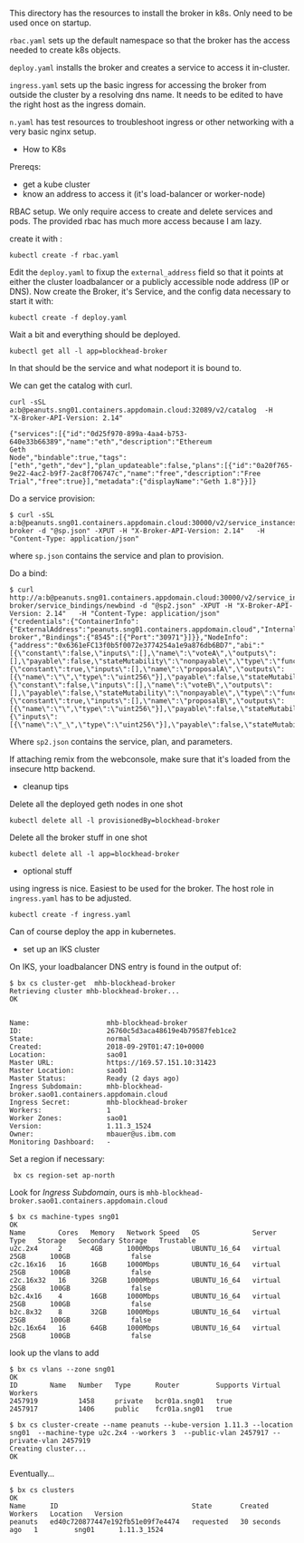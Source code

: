 This directory has the resources to install the broker in k8s. Only need to be
used once on startup.

`rbac.yaml` sets up the default namespace so that the broker has the access
needed to create k8s objects.

`deploy.yaml` installs the broker and creates a service to access it in-cluster.

`ingress.yaml` sets up the basic ingress for accessing the broker from outside
the cluster by a resolving dns name. It needs to be edited to have the right
host as the ingress domain.

`n.yaml` has test resources to troubleshoot ingress or other networking with a
very basic nginx setup.

* How to K8s

Prereqs:
 - get a kube cluster
 - know an address to access it (it's load-balancer or worker-node)
 
RBAC setup. We only require access to create and delete services and pods. The
provided rbac has much more access because I am lazy.

create it with :

    kubectl create -f rbac.yaml
    
Edit the `deploy.yaml` to fixup the `external_address` field so that it points
at either the cluster loadbalancer or a publicly accessible node address (IP or DNS).
Now create the Broker, it's Service, and the config data necessary to start it with:

    kubectl create -f deploy.yaml

Wait a bit and everything should be deployed.

    kubectl get all -l app=blockhead-broker

In that should be the service and what nodeport it is bound to.

We can get the catalog with curl.

```
curl -sSL  a:b@peanuts.sng01.containers.appdomain.cloud:32089/v2/catalog  -H
"X-Broker-API-Version: 2.14"

{"services":[{"id":"0d25f970-899a-4aa4-b753-640e33b66389","name":"eth","description":"Ethereum
Geth
Node","bindable":true,"tags":["eth","geth","dev"],"plan_updateable":false,"plans":[{"id":"0a20f765-9e22-4ac2-b9f7-2ac8f706747c","name":"free","description":"Free
Trial","free":true}],"metadata":{"displayName":"Geth 1.8"}}]}
```

Do a service provision:

```console
$ curl -sSL  a:b@peanuts.sng01.containers.appdomain.cloud:30000/v2/service_instances/test-broker -d "@sp.json" -XPUT -H "X-Broker-API-Version: 2.14"   -H "Content-Type: application/json"
```
where `sp.json` contains the service and plan to provision.


Do a bind:

```console
$ curl http://a:b@peanuts.sng01.containers.appdomain.cloud:30000/v2/service_instances/test-broker/service_bindings/newbind -d "@sp2.json" -XPUT -H "X-Broker-API-Version: 2.14"   -H "Content-Type: application/json"
{"credentials":{"ContainerInfo":{"ExternalAddress":"peanuts.sng01.containers.appdomain.cloud","InternalAddress":"test-broker","Bindings":{"8545":[{"Port":"30971"}]}},"NodeInfo":{"address":"0x6361eFC13f0b5f0072e3774254a1e9a876db6BD7","abi":"[{\"constant\":false,\"inputs\":[],\"name\":\"voteA\",\"outputs\":[],\"payable\":false,\"stateMutability\":\"nonpayable\",\"type\":\"function\"},{\"constant\":true,\"inputs\":[],\"name\":\"proposalA\",\"outputs\":[{\"name\":\"\",\"type\":\"uint256\"}],\"payable\":false,\"stateMutability\":\"view\",\"type\":\"function\"},{\"constant\":false,\"inputs\":[],\"name\":\"voteB\",\"outputs\":[],\"payable\":false,\"stateMutability\":\"nonpayable\",\"type\":\"function\"},{\"constant\":true,\"inputs\":[],\"name\":\"proposalB\",\"outputs\":[{\"name\":\"\",\"type\":\"uint256\"}],\"payable\":false,\"stateMutability\":\"view\",\"type\":\"function\"},{\"inputs\":[{\"name\":\"_\",\"type\":\"uint256\"}],\"payable\":false,\"stateMutability\":\"nonpayable\",\"type\":\"constructor\"}]","contract_address":"0xA5948eDC459d0D3e83D6f9b9Cf089182EBE2b056","gas_price":"1","transaction_hash":"0xfa6d497809439d305cd64073de44c8e4b51ebc9d9a24fc1a651bd73a6f0b85c7"}}}
```
Where `sp2.json` contains the service, plan, and parameters.

If attaching remix from the webconsole, make sure that it's loaded from the insecure http backend.

* cleanup tips

Delete all the deployed geth nodes in one shot

    kubectl delete all -l provisionedBy=blockhead-broker
    
Delete all the broker stuff in one shot

    kubectl delete all -l app=blockhead-broker

* optional stuff

using ingress is nice. Easiest to be used for the broker. The host role in `ingress.yaml` has to be adjusted.

    kubectl create -f ingress.yaml

Can of course deploy the app in kubernetes.


* set up an IKS cluster

On IKS, your loadbalancer DNS entry is found in the output of:

```console
$ bx cs cluster-get  mhb-blockhead-broker
Retrieving cluster mhb-blockhead-broker...
OK

                           
Name:                   mhb-blockhead-broker   
ID:                     26760c5d3aca48619e4b79587feb1ce2   
State:                  normal   
Created:                2018-09-29T01:47:10+0000   
Location:               sao01   
Master URL:             https://169.57.151.10:31423   
Master Location:        sao01   
Master Status:          Ready (2 days ago)   
Ingress Subdomain:      mhb-blockhead-broker.sao01.containers.appdomain.cloud   
Ingress Secret:         mhb-blockhead-broker   
Workers:                1   
Worker Zones:           sao01   
Version:                1.11.3_1524   
Owner:                  mbauer@us.ibm.com   
Monitoring Dashboard:   -   
```

Set a region if necessary:

     bx cs region-set ap-north

Look for *Ingress Subdomain*, ours is `mhb-blockhead-broker.sao01.containers.appdomain.cloud`

```console
$ bx cs machine-types sng01
OK
Name        Cores   Memory   Network Speed   OS             Server Type   Storage   Secondary Storage   Trustable   
u2c.2x4     2       4GB      1000Mbps        UBUNTU_16_64   virtual       25GB      100GB               false   
c2c.16x16   16      16GB     1000Mbps        UBUNTU_16_64   virtual       25GB      100GB               false   
c2c.16x32   16      32GB     1000Mbps        UBUNTU_16_64   virtual       25GB      100GB               false   
b2c.4x16    4       16GB     1000Mbps        UBUNTU_16_64   virtual       25GB      100GB               false   
b2c.8x32    8       32GB     1000Mbps        UBUNTU_16_64   virtual       25GB      100GB               false   
b2c.16x64   16      64GB     1000Mbps        UBUNTU_16_64   virtual       25GB      100GB               false   
```


look up the vlans to add

```
$ bx cs vlans --zone sng01
OK
ID        Name   Number   Type      Router         Supports Virtual Workers   
2457919          1458     private   bcr01a.sng01   true   
2457917          1406     public    fcr01a.sng01   true   
```

```
$ bx cs cluster-create --name peanuts --kube-version 1.11.3 --location sng01  --machine-type u2c.2x4 --workers 3  --public-vlan 2457917 --private-vlan 2457919
Creating cluster...
OK
```

Eventually...

```
$ bx cs clusters
OK
Name      ID                                 State       Created          Workers   Location   Version   
peanuts   ed40c720877447e192fb51e09f7e4474   requested   30 seconds ago   1         sng01      1.11.3_1524   
```

